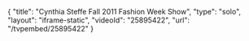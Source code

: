 {
    "title": "Cynthia Steffe Fall 2011 Fashion Week Show",
    "type": "solo",
    "layout": "iframe-static",
    "videoId": "25895422",
    "url": "\/tvpembed\/25895422"
}